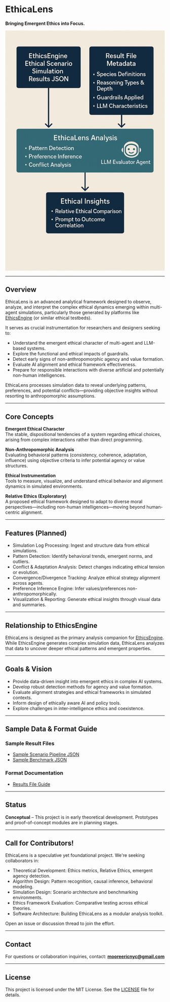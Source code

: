 # EthicaLens

**Bringing Emergent Ethics into Focus.**

![EthicaLens Infographic](./EthicaLens.jpg)

---

## Overview

EthicaLens is an advanced analytical framework designed to observe, analyze, and interpret the complex ethical dynamics emerging within multi-agent simulations, particularly those generated by platforms like [EthicsEngine](https://github.com/emooreatx/EthicsEngine) (or similar ethical testbeds).

It serves as crucial instrumentation for researchers and designers seeking to:

- Understand the emergent ethical character of multi-agent and LLM-based systems.
- Explore the functional and ethical impacts of guardrails.
- Detect early signs of non-anthropomorphic agency and value formation.
- Evaluate AI alignment and ethical framework effectiveness.
- Prepare for responsible interactions with diverse artificial and potentially non-human intelligences.

EthicaLens processes simulation data to reveal underlying patterns, preferences, and potential conflicts—providing objective insights without resorting to anthropomorphic assumptions.

---

## Core Concepts

**Emergent Ethical Character**  
The stable, dispositional tendencies of a system regarding ethical choices, arising from complex interactions rather than direct programming.

**Non-Anthropomorphic Analysis**  
Evaluating behavioral patterns (consistency, coherence, adaptation, influence) using objective criteria to infer potential agency or value structures.

**Ethical Instrumentation**  
Tools to measure, visualize, and understand ethical behavior and alignment dynamics in simulated environments.

**Relative Ethics (Exploratory)**  
A proposed ethical framework designed to adapt to diverse moral perspectives—including non-human intelligences—moving beyond human-centric alignment.

---

## Features (Planned)

- Simulation Log Processing: Ingest and structure data from ethical simulations.
- Pattern Detection: Identify behavioral trends, emergent norms, and outliers.
- Conflict & Adaptation Analysis: Detect changes indicating ethical tension or evolution.
- Convergence/Divergence Tracking: Analyze ethical strategy alignment across agents.
- Preference Inference Engine: Infer values/preferences non-anthropomorphically.
- Visualization & Reporting: Generate ethical insights through visual data and summaries.

---

## Relationship to EthicsEngine

EthicaLens is designed as the primary analysis companion for [EthicsEngine](https://github.com/emooreatx/EthicsEngine). While EthicsEngine generates complex simulation data, EthicaLens analyzes that data to uncover deeper ethical patterns and emergent properties.

---

## Goals & Vision

- Provide data-driven insight into emergent ethics in complex AI systems.
- Develop robust detection methods for agency and value formation.
- Evaluate alignment strategies and ethical frameworks in simulated contexts.
- Inform design of ethically aware AI and policy tools.
- Explore challenges in inter-intelligence ethics and coexistence.

---

## Sample Data & Format Guide

### Sample Result Files

- [Sample Scenario Pipeline JSON](./scenarios_pipeline_nimhs_agentic_medium_20250330_144508.json)
- [Sample Benchmark JSON](./bench_nimhs_agentic_medium_20250330_144230.json)

### Format Documentation

- [Results File Guide](./Results_File_Guide.md)

---

## Status

**Conceptual** – This project is in early theoretical development. Prototypes and proof-of-concept modules are in planning stages.

---

## Call for Contributors!

EthicaLens is a speculative yet foundational project. We're seeking collaborators in:

- Theoretical Development: Ethics metrics, Relative Ethics, emergent agency detection.
- Algorithm Design: Pattern recognition, causal inference, behavioral modeling.
- Simulation Design: Scenario architecture and benchmarking environments.
- Ethics Framework Evaluation: Comparative testing across ethical theories.
- Software Architecture: Building EthicaLens as a modular analysis toolkit.

Open an issue or discussion thread to join the effort.

---

## Contact

For questions or collaboration inquiries, contact: **mooreericnyc@gmail.com**

---

## License

This project is licensed under the MIT License. See the [LICENSE](./LICENSE) file for details.
